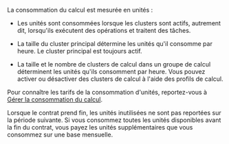 La consommation du calcul est mesurée en unités :

-   Les unités sont consommées lorsque les clusters sont actifs, autrement dit, lorsqu'ils exécutent des opérations et traitent des tâches.


-   La taille du cluster principal détermine les unités qu'il consomme par heure. Le cluster principal est toujours actif.


-   La taille et le nombre de clusters de calcul dans un groupe de calcul déterminent les unités qu'ils consomment par heure. Vous pouvez activer ou désactiver des clusters de calcul à l'aide des profils de calcul.


Pour connaître les tarifs de la consommation d'unités, reportez-vous à [Gérer la consommation du calcul](qty1682530889318.md).

Lorsque le contrat prend fin, les unités inutilisées ne sont pas reportées sur la période suivante. Si vous consommez toutes les unités disponibles avant la fin du contrat, vous payez les unités supplémentaires que vous consommez sur une base mensuelle.

